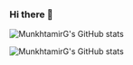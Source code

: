 ### Hi there 👋

![MunkhtamirG's GitHub stats](https://github-readme-stats.vercel.app/api?username=munkhtamirg&show_icons=true)

![MunkhtamirG's GitHub stats](https://github-readme-stats.vercel.app/api?username=munkhtamirg&count_private=true)
